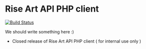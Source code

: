 Rise Art API PHP client
=======================
[![Build Status](https://travis-ci.org/riseart/api-client-php.svg?branch=master)](https://travis-ci.org/riseart/api-client-php)

We should write something here :)

- Closed release of Rise Art API PHP client ( for internal use only )
